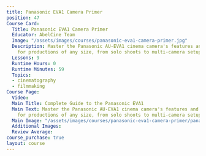 ```yaml
---
title: Panasonic EVA1 Camera Primer
position: 47
Course Card:
  Title: Panasonic EVA1 Camera Primer
  Educator: AbelCine Team
  Image: "/assets/images/courses/panasonic-eva1-camera-primer.jpg"
  Description: Master the Panasonic AU-EVA1 cinema camera's features and operations
    for productions of any size, from solo shoots to multi-camera setups.
  Lessons: 9
  Runtime Hours: 0
  Runtime Minutes: 59
  Topics:
  - cinematography
  - filmmaking
Course Page:
  Video: 
  Main Title: Complete Guide to the Panasonic EVA1
  Main Text: Master the Panasonic AU-EVA1 cinema camera's features and operations
    for productions of any size, from solo shoots to multi-camera setups.
  Main Image: "/assets/images/courses/panasonic-eva1-camera-primer/panasonic-eva1-camera-primer-main.jpg"
  Additional Images: 
  Review Average: 
course_purchase: true
layout: course
---
```


